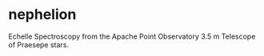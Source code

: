 # nephelion
Echelle Spectroscopy from the Apache Point Observatory 3.5 m Telescope of Praesepe stars.
